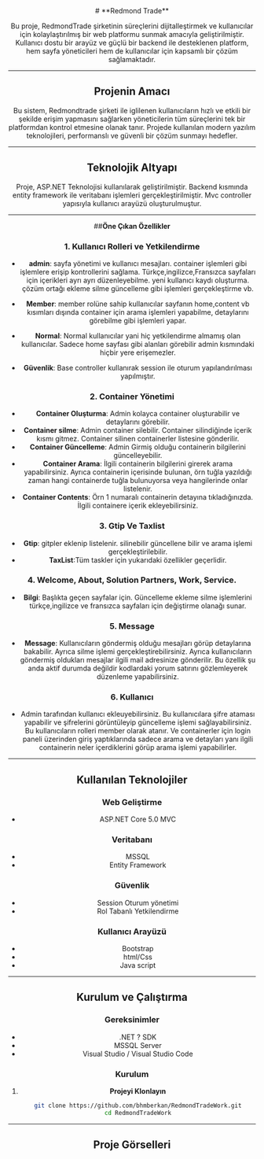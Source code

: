 <div align="center">
# **Redmond Trade**

Bu proje, RedmondTrade şirketinin süreçlerini dijitalleştirmek ve kullanıcılar için kolaylaştırılmış bir web  platformu sunmak amacıyla geliştirilmiştir.
Kullanıcı dostu bir arayüz ve güçlü bir backend ile desteklenen platform, hem sayfa yöneticileri hem de kullanıcılar için kapsamlı bir çözüm sağlamaktadır.

---
## **Projenin Amacı**
Bu sistem, Redmondtrade şirketi ile iglilenen kullanıcıların hızlı ve etkili bir şekilde erişim yapmasını sağlarken yöneticilerin tüm süreçlerini tek bir platformdan kontrol etmesine olanak tanır.
Projede kullanılan modern yazılım teknolojileri, performanslı ve güvenli bir çözüm sunmayı hedefler.

---

## **Teknolojik Altyapı**

Proje, ASP.NET Teknolojisi kullanılarak geliştirilmiştir. Backend kısmında entity framework ile veritabanı işlemleri gerçekleştirilmiştir. Mvc controller yapısıyla kullanıcı arayüzü oluşturulmuştur.

---

##**Öne Çıkan Özellikler**

### **1. Kullanıcı Rolleri ve Yetkilendirme**
- **admin**: sayfa yönetimi ve kullanıcı mesajları. container işlemleri gibi işlemlere erişip kontrollerini sağlama. Türkçe,ingilizce,Fransızca sayfaları için içerikleri ayrı ayrı düzenleyebilme.
yeni kullanıcı kaydı oluşturma. çözüm ortağı ekleme silme güncelleme gibi işlemleri gerçekleştirme vb.

- **Member**: member rolüne sahip kullanıcılar sayfanın home,content vb kısımları dışında container için arama işlemleri yapabilme, detaylarını görebilme gibi işlemleri yapar.

- **Normal**:  Normal kullanıcılar yani hiç yetkilendirme almamış olan kullanıcılar. Sadece home sayfası gibi alanları görebilir admin kısmındaki hiçbir yere erişemezler.

- **Güvenlik**: Base controller kullanırak session ile oturum yapılandırılması yapılmıştır.

### **2. Container Yönetimi**
- **Container Oluşturma**: Admin kolayca container oluşturabilir ve detaylarını görebilir.
- **Container silme**: Admin container silebilir. Container silindiğinde içerik kısmı gitmez. Container silinen containerler listesine gönderilir.
- **Container Güncelleme**: Admin Girmiş olduğu containerin bilgilerini güncelleyebilir.
- **Container Arama**: İlgili containerin bilgilerini girerek arama yapabilirsiniz. Ayrıca containerin içerisinde bulunan, örn tuğla yazıldığı zaman hangi containerde tuğla bulunuyorsa veya hangilerinde onlar listelenir.
- **Container Contents**: Örn 1 numaralı containerin detayına tıkladığınızda. İlgili containere içerik ekleyebilirsiniz.

### **3. Gtip Ve Taxlist**

- **Gtip**: gitpler eklenip listelenir. silinebilir güncellene bilir ve arama işlemi gerçekleştirilebilir.
- **TaxList**:Tüm taskler için yukarıdaki özellikler geçerlidir.

### **4. Welcome, About, Solution Partners, Work, Service.**

- **Bilgi**: Başlıkta geçen sayfalar için. Güncelleme ekleme silme işlemlerini türkçe,ingilizce ve fransızca sayfaları için değiştirme olanağı sunar.

### **5. Message** 

- **Message**: Kullanıcıların göndermiş olduğu mesajları görüp detaylarına bakabilir. Ayrıca silme işlemi gerçekleştirebilirsiniz. Ayrıca kullanıcıların göndermiş oldukları mesajlar ilgili mail adresinize gönderilir.
Bu özellik şu anda aktif durumda değildir kodlardaki yorum satırını gözlemleyerek düzenleme yapabilirsiniz.

### **6. Kullanıcı**

- Admin tarafından kullanıcı ekleuyebilirsiniz. Bu kullanıcılara şifre ataması yapabilir ve şifrelerini görüntüleyip güncelleme işlemi sağlayabilirsiniz. Bu kullanıcıların rolleri member olarak atanır. Ve containerler için
login paneli üzerinden giriş yaptıklarında sadece arama ve detayları yanı ilgili containerin neler içerdiklerini görüp arama işlemi yapabilirler.



---
## **Kullanılan Teknolojiler**

### **Web Geliştirme**
- ASP.NET Core 5.0 MVC

### **Veritabanı**
- MSSQL
- Entity Framework

### **Güvenlik**
- Session Oturum yönetimi
- Rol Tabanlı Yetkilendirme

### **Kullanıcı Arayüzü**
- Bootstrap
- html/Css
- Java script
  
---

## **Kurulum ve Çalıştırma**

### **Gereksinimler**
- .NET ? SDK
- MSSQL Server
- Visual Studio / Visual Studio Code

### **Kurulum**
1. **Projeyi Klonlayın**  
   ```bash
   git clone https://github.com/bhmberkan/RedmondTradeWork.git
   cd RedmondTradeWork

---


## **Proje Görselleri**







</div>
